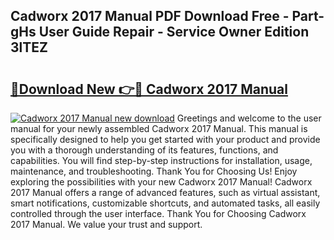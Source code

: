## Cadworx 2017 Manual PDF Download Free - Part-gHs User Guide Repair - Service Owner Edition 3lTEZ

# <h2><a href="http://bc5267.oget.top/?id=Cadworx+2017+Manual">🔗Download New 👉🔴 Cadworx 2017 Manual</a></h2>

[![Cadworx 2017 Manual new download](https://i.imgur.com/5g1atiW.png)](http://bc5267.oget.top/?id=Cadworx+2017+Manual)
Greetings and welcome to the user manual for your newly assembled Cadworx 2017 Manual. This manual is specifically designed to help you get started with your product and provide you with a thorough understanding of its features, functions, and capabilities. You will find step-by-step instructions for installation, usage, maintenance, and troubleshooting. Thank You for Choosing Us! Enjoy exploring the possibilities with your new Cadworx 2017 Manual! Cadworx 2017 Manual offers a range of advanced features, such as virtual assistant, smart notifications, customizable shortcuts, and automated tasks, all easily controlled through the user interface. Thank You for Choosing Cadworx 2017 Manual. We value your trust and support.
